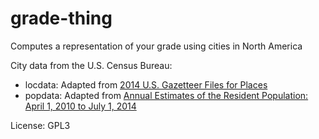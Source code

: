 # grade-thing
Computes a representation of your grade using cities in North America

City data from the U.S. Census Bureau:
- locdata: Adapted from [2014 U.S. Gazetteer Files for Places](https://www.census.gov/geo/maps-data/data/gazetteer2014.html)
- popdata: Adapted from [Annual Estimates of the Resident Population: April 1, 2010 to July 1, 2014](http://factfinder2.census.gov/bkmk/table/1.0/en/PEP/2014/PEPANNRES/0100000US.16200)

License: GPL3
